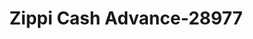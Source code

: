---
f_zip-code: 42301
f_state-code: KY
title: Zippi Cash Advance-28977
f_phone: 270-689-2411
f_city-only: Owensboro
f_address: 413 Park Plaza Dr Owensboro
f_location-unique-id: '28977'
slug: zippi-cash-advance-28977
updated-on: '2024-05-30T13:46:58.046Z'
created-on: '2024-05-30T13:36:59.803Z'
published-on: '2024-05-30T13:54:32.469Z'
f_city-state: cms/city/owensboro-ky.md
f_company: cms/company/zippi-cash-advance.md
f_state: cms/state/kentucky.md
layout: '[payday-loan].html'
tags: payday-loan
---